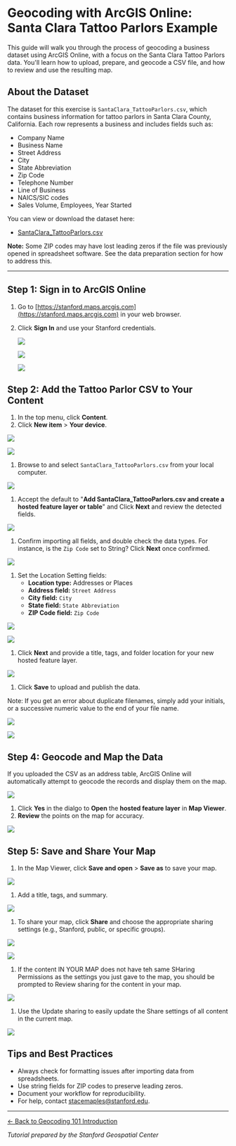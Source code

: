# Geocoding with ArcGIS Online: Santa Clara Tattoo Parlors Example

This guide will walk you through the process of geocoding a business dataset using ArcGIS Online, with a focus on the Santa Clara Tattoo Parlors data. You'll learn how to upload, prepare, and geocode a CSV file, and how to review and use the resulting map.

## About the Dataset

The dataset for this exercise is `SantaClara_TattooParlors.csv`, which contains business information for tattoo parlors in Santa Clara County, California. Each row represents a business and includes fields such as:

- Company Name
- Business Name
- Street Address
- City
- State Abbreviation
- Zip Code
- Telephone Number
- Line of Business
- NAICS/SIC codes
- Sales Volume, Employees, Year Started

You can view or download the dataset here:

- [SantaClara_TattooParlors.csv](Data/SantaClara_TattooParlors.csv)

**Note:** Some ZIP codes may have lost leading zeros if the file was previously opened in spreadsheet software. See the data preparation section for how to address this.

---

## Step 1: Sign in to ArcGIS Online

1. Go to [https://stanford.maps.arcgis.com](https://stanford.maps.arcgis.com) in your web browser.
2. Click **Sign In** and use your Stanford credentials.

   ![](images/20251017_102836_image_reduce.png)

   ![](images/20251017_102855_image_reduce-drop-shadow.png)

   ![](images/20251017_102921_image_reduce-drop-shadow.png)

## Step 2: Add the Tattoo Parlor CSV to Your Content

1. In the top menu, click **Content**.
2. Click **New item** > **Your device**.

![](images/20251017_103122_image_reduce-drop-shadow.png)

![](images/20251017_103211_image_reduce-drop-shadow.png)

1. Browse to and select `SantaClara_TattooParlors.csv` from your local computer.

![](images/20251017_103234_image_reduce-drop-shadow.png)

1. Accept the default to "**Add SantaClara_TattooParlors.csv and create a hosted feature layer or table**" and Click **Next** and review the detected fields.

![](images/20251017_103304_image_reduce-drop-shadow.png)

1. Confirm importing all fields, and double check the data types. For instance, is the `Zip Code` set to String? Click **Next** once confirmed.

![](images/20251017_104005_image_reduce-drop-shadow.png)

1. Set the Location Setting fields:
   - **Location type:** Addresses or Places
   - **Address field:** `Street Address`
   - **City field:** `City`
   - **State field:** `State Abbreviation`
   - **ZIP Code field:** `Zip Code`

![](images/20251017_104142_image_reduce-drop-shadow.png)

![](images/20251017_104204_image_reduce-drop-shadow.png)

1. Click **Next** and provide a title, tags, and folder location for your new hosted feature layer.

![](images/20251017_104340_image_reduce-drop-shadow.png)

1. Click **Save** to upload and publish the data.

Note: If you get an error about duplicate filenames, simply add your initials, or a successive numeric value to the end of your file name.

![](images/20251017_104401_image_reduce-drop-shadow.png)

![](images/20251017_104457_image_reduce-drop-shadow.png)

## Step 4: Geocode and Map the Data

If you uploaded the CSV as an address table, ArcGIS Online will automatically attempt to geocode the records and display them on the map.

![](images/20251017_104616_image_reduce-drop-shadow.png)

1. Click **Yes** in the dialgo to **Open** the **hosted feature layer** in **Map Viewer**.
2. **Review** the points on the map for accuracy.

![](images/20251017_104746_image_reduce-drop-shadow.png)

## Step 5: Save and Share Your Map

1. In the Map Viewer, click **Save and open** > **Save as** to save your map.

![](images/20251017_104729_image_reduce-drop-shadow.png)

1. Add a title, tags, and summary.

![](images/20251017_104849_image_reduce-drop-shadow.png)

1. To share your map, click **Share** and choose the appropriate sharing settings (e.g., Stanford, public, or specific groups).

![](images/20251017_104935_image_reduce-drop-shadow.png)

![](images/20251017_105002_image_reduce-drop-shadow.png)

1. If the content IN YOUR MAP does not have teh same SHaring Permissions as the settings you just gave to the map, you should be prompted to Review sharing for the content in your map.

![](images/20251017_105033_image_reduce-drop-shadow.png)

1. Use the Update sharing to easily update the Share settings of all content in the current map.

![](images/20251017_105057_image_reduce-drop-shadow.png)

## Tips and Best Practices

- Always check for formatting issues after importing data from spreadsheets.
- Use string fields for ZIP codes to preserve leading zeros.
- Document your workflow for reproducibility.
- For help, contact [stacemaples@stanford.edu](mailto:stacemaples@stanford.edu).

---

[← Back to Geocoding 101 Introduction](README.md)

*Tutorial prepared by the Stanford Geospatial Center*
